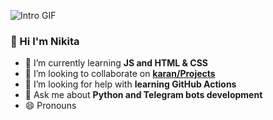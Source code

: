 ![Intro GIF](intro.gif)

### 👋 Hi I'm Nikita

- 🌱 I’m currently learning **JS and HTML & CSS**
- 👯 I’m looking to collaborate on **[karan/Projects](https://github.com/karan/Projects)**
- 🤔 I’m looking for help with **learning GitHub Actions**
- 💬 Ask me about **Python and Telegram bots development**
- 😄 Pronouns

<div style="align-items: center;">
    <img src="https://github-readme-stats.vercel.app/api?username=NMRayhan&show_icons=true&theme=radical" alt="">
</div>

